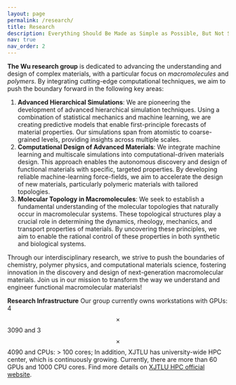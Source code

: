 ```yaml
---
layout: page
permalink: /research/
title: Research
description: Everything Should Be Made as Simple as Possible, But Not Simpler --- Albert Einstein
nav: true
nav_order: 2
---
```


**The Wu research group** is dedicated to advancing the understanding and design of complex materials, with a particular focus on *macromolecules* and *polymers*. By integrating cutting-edge computational techniques, we aim to push the boundary forward in the following key areas:

1. **Advanced Hierarchical Simulations**: We are pioneering the development of advanced hierarchical simulation techniques. Using a combination of statistical mechanics and machine learning, we are creating predictive models that enable first-principle forecasts of material properties. Our simulations span from atomistic to coarse-grained levels, providing insights across multiple scales.
2. **Computational Design of Advanced Materials**: We integrate machine learning and multiscale simulations into computational-driven materials design. This approach enables the autonomous discovery and design of functional materials with specific, targeted properties. By developing reliable machine-learning force-fields, we aim to accelerate the design of new materials, particularly polymeric materials with tailored topologies.
3. **Molecular Topology in Macromolecules**: We seek to establish a fundamental understanding of the molecular topologies that naturally occur in macromolecular systems. These topological structures play a crucial role in determining the dynamics, rheology, mechanics, and transport properties of materials. By uncovering these principles, we aim to enable the rational control of these properties in both synthetic and biological systems.

Through our interdisciplinary research, we strive to push the boundaries of chemistry, polymer physics, and computational materials science, fostering innovation in the discovery and design of next-generation macromolecular materials. Join us in our mission to transform the way we understand and engineer functional macromolecular materials!

**Research Infrastructure** Our group currently owns workstations with GPUs: 4  $$ \times $$ 3090 and 3 $$ \times $$ 4090 and CPUs: > 100 cores; In addition, XJTLU has university-wide HPC center, which is continuously growing. Currently, there are more than 60 GPUs and 1000 CPU cores. Find more details on [XJTLU HPC official website](https://hpc.xjtlu.edu.cn/).

<br><br><br>
